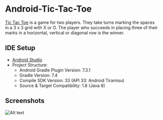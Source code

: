 # Android-Tic-Tac-Toe

[Tic Tac Toe](https://en.wikipedia.org/wiki/Tic-tac-toe) is a game for two players. They take turns marking the spaces in a 3 x 3 grid with X or O. The player who succeeds in placing three of their marks in a horizontal, vertical or diagonal row is the winner.
  
## IDE Setup

- [Android Studio](https://developer.android.com/studio)
- Project Structure:
	- Android Gradle Plugin Version: 7.3.1
	- Gradle Version: 7.4
	- Compile SDK Version: 33 (API 33: Android Tiramisu)
	- Source & Target Compatibility: 1.8 (Java 8)

## Screenshots

![Alt text](https://user-images.githubusercontent.com/92727258/263007562-f44a1390-66ab-468b-993b-014d1db92510.jpg)
